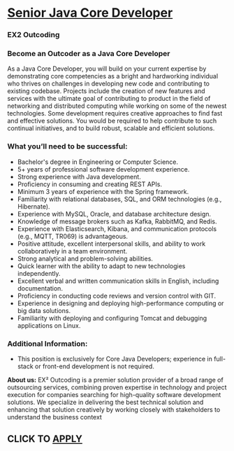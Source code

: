 # [Senior Java Core Developer](https://www.remotewlb.com/apply/senior-java-core-developer)  
### EX2 Outcoding  
####  

### Become an Outcoder as a Java Core Developer

As a Java Core Developer, you will build on your current expertise by demonstrating core competencies as a bright and hardworking individual who thrives on challenges in developing new code and contributing to existing codebase. Projects include the creation of new features and services with the ultimate goal of contributing to product in the field of networking and distributed computing while working on some of the newest technologies. Some development requires creative approaches to find fast and effective solutions. You would be required to help contribute to such continual initiatives, and to build robust, scalable and efficient solutions.

### What you’ll need to be successful:

  * Bachelor's degree in Engineering or Computer Science.
  * 5+ years of professional software development experience.
  * Strong experience with Java development.
  * Proficiency in consuming and creating REST APIs.
  * Minimum 3 years of experience with the Spring framework.
  * Familiarity with relational databases, SQL, and ORM technologies (e.g., Hibernate).
  * Experience with MySQL, Oracle, and database architecture design.
  * Knowledge of message brokers such as Kafka, RabbitMQ, and Redis.
  * Experience with Elasticsearch, Kibana, and communication protocols (e.g., MQTT, TR069) is advantageous.
  * Positive attitude, excellent interpersonal skills, and ability to work collaboratively in a team environment.
  * Strong analytical and problem-solving abilities.
  * Quick learner with the ability to adapt to new technologies independently.
  * Excellent verbal and written communication skills in English, including documentation.
  * Proficiency in conducting code reviews and version control with GIT.
  * Experience in designing and deploying high-performance computing or big data solutions.
  * Familiarity with deploying and configuring Tomcat and debugging applications on Linux.

### Additional Information:

  * This position is exclusively for Core Java Developers; experience in full-stack or front-end development is not required.

 **About us:** EX² Outcoding is a premier solution provider of a broad range of outsourcing services, combining proven expertise in technology and project execution for companies searching for high-quality software development solutions. We specialize in delivering the best technical solution and enhancing that solution creatively by working closely with stakeholders to understand the business context

  
## CLICK TO [APPLY](https://www.remotewlb.com/apply/senior-java-core-developer)

